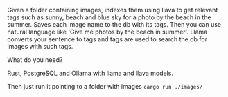 Given a folder containing images, indexes them using llava to get relevant tags such as sunny, beach and blue sky for a photo by the beach in the summer. Saves each image name to the db with its tags.
Then you can use natural language like 'Give me photos by the beach in summer'. Llama converts your sentence to tags and tags are used to search the db for images with such tags. 

What do you need?

Rust, PostgreSQL and Ollama with llama and llava models.

Then just run it pointing to a folder with images `cargo run ./images/`
